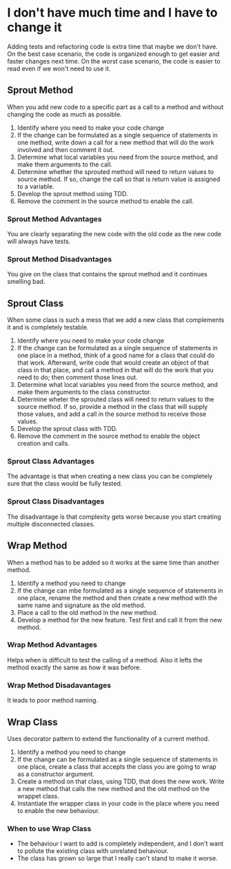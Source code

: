 # I don't have much time and I have to change it

Adding tests and refactoring code is extra time that maybe we don't have. On the best case scenario, the code is organized enough to get easier and faster changes next time. On the worst case scenario, the code is easier to read even if we won't need to use it.

## Sprout Method

When you add new code to a specific part as a call to a method and without changing the code as much as possible.

1. Identify where you need to make your code change
2. If the change can be formulated as a single sequence of statements in one method, write down a call for a new method that will do the work involved and then comment it out.
3. Determine what local variables you need from the source method, and make them arguments to the call.
4. Determine whether the sprouted method will need to return values to source method. If so, change the call so that is return value is assigned to a variable.
5. Develop the sprout method using TDD.
6. Remove the comment in the source method to enable the call.

### Sprout Method Advantages

You are clearly separating the new code with the old code as the new code will always have tests.

### Sprout Method Disadvantages

You give on the class that contains the sprout method and it continues smelling bad.

## Sprout Class

When some class is such a mess that we add a new class that complements it and is completely testable.

1. Identify where you need to make your code change
2. If the change can be formulated as a single sequence of statements in one place in a method, think of a good name for a class that could do that work. Afterward, write code that would create an object of that class in that place, and call a method in that will do the work that you need to do; then comment those lines out.
3. Determine what local variables you need from the source method, and make them arguments to the class constructor.
4. Determine wheter the sprouted class will need to return values to the source method. If so, provide a method in the class that will supply those values, and add a call in the source method to receive those values.
5. Develop the sprout class with TDD.
6. Remove the comment in the source method to enable the object creation and calls.

### Sprout Class Advantages

The advantage is that when creating a new class you can be completely sure that the class would be fully tested.

### Sprout Class Disadvantages

The disadvantage is that complexity gets worse because you start creating multiple disconnected classes.

## Wrap Method

When a method has to be added so it works at the same time than another method.

1. Identify a method you need to change
2. If the change can mbe formulated as a single sequence of statements in one place, rename the method and then create a new method with the same name and signature as the old method.
3. Place a call to the old method in the new method.
4. Develop a method for the new feature. Test first and call it from the new method.

### Wrap Method Advantages

Helps when is difficult to test the calling of a method. Also it lefts the method exactly the same as how it was before.

### Wrap Method Disadavantages

It leads to poor method naming.

## Wrap Class

Uses decorator pattern to extend the functionality of a current method.

1. Identify a method you need to change
2. If the change can be formulated as a single sequence of statements in one place, create a class that accepts the class you are going to wrap as a constructor argument.
3. Create a method on that class, using TDD, that does the new work. Write a new method that calls the new method and the old method on the wrappet class.
4. Instantiate the wrapper class in your code in the place where you need to enable the new behaviour.

### When to use Wrap Class

* The behaviour I want to add is completely independent, and I don't want to pollute the existing class with unrelated behaviour.
* The class has grown so large that I really can't stand to make it worse.
